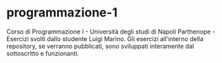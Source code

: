 # programmazione-1
Corso di Programmazione I - Università degli studi di Napoli Parthenope - Esercizi svolti dallo studente Luigi Marino.
Gli esercizi all'interno della repository, se verranno pubblicati, sono sviluppati interamente dal sottoscritto e funzionanti. 
